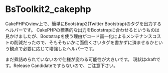 BsToolkit2_cakephp
=================

CakePHPのview上で、簡単にBootstrap2(Twitter Bootstrap)のタグを出力するヘルパーです。
CakePHPの標準的な出力をBootstrapに合わせるというものは見かけましたが、Bootstrapを使う理由がコード画一化によるメンテナンスコストの削減だったので、そもそもいかに面倒くさいタグを書かずに済ませるかという観点で必要に応じて増強したヘルパーです。

まだ煮詰められていないので仕様が変わる可能性が大きいです。
現状はdraftです。Release Candidateですらないので、ご注意下さい。